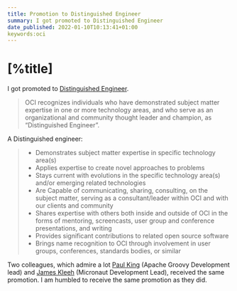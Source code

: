 ```yaml
---
title: Promotion to Distinguished Engineer
summary: I got promoted to Distinguished Engineer
date_published: 2022-01-10T10:13:41+01:00
keywords:oci
---
```


# [%title]

I got promoted to 
[Distinguished Engineer](https://www.linkedin.com/posts/gmbremehr_congratulations-to-paul-king-sergio-del-activity-6877355370151518208-vqPf). 

> OCI recognizes individuals who have demonstrated subject matter expertise in one or more technology areas, and who serve as an organizational and community thought leader and champion, as “Distinguished Engineer”.


A Distinguished engineer:

> - Demonstrates subject matter expertise in specific technology area(s)
> - Applies expertise to create novel approaches to problems
> - Stays current with evolutions in the specific technology area(s) and/or emerging related technologies 
> - Are Capable of communicating, sharing, consulting, on the subject matter, serving as a consultant/leader within OCI and with our clients and community 
> - Shares expertise with others both inside and outside of OCI in the forms of mentoring, screencasts, user group and conference presentations, and writing
> - Provides significant contributions to related open source software
> - Brings name recognition to OCI through involvement in user groups, conferences, standards bodies, or similar

Two colleagues, which admire a lot [Paul King](https://twitter.com/paulk_asert) (Apache Groovy Development lead) and [James Kleeh](https://twitter.com/Schlogen) (Micronaut Development Lead), received the same promotion. I am humbled to receive the same promotion as they did.